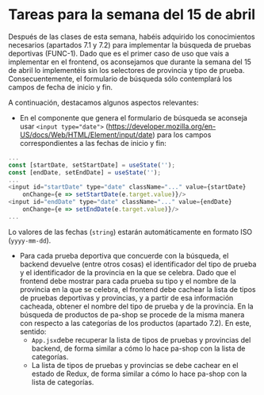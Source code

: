 # Tareas para la semana del 15 de abril

Después de las clases de esta semana, habéis adquirido los conocimientos necesarios (apartados 7.1 y 7.2) para implementar la búsqueda de pruebas deportivas (FUNC-1). Dado que es el primer caso de uso que vais a implementar en el frontend, os aconsejamos que durante la semana del 15 de abril lo implementéis sin los selectores de provincia y tipo de prueba. Consecuentemente, el formulario de búsqueda sólo contemplará los campos de fecha de inicio y fin.

A continuación, destacamos algunos aspectos relevantes:

- En el componente que genera el formulario de búsqueda se aconseja usar `<input type="date">` (https://developer.mozilla.org/en-US/docs/Web/HTML/Element/input/date) para los campos correspondientes a las fechas de inicio y fin:

```js
...
const [startDate, setStartDate] = useState('');
const [endDate, setEndDate] = useState('');
...
<input id="startDate" type="date" className="..." value={startDate}
    onChange={e => setStartDate(e.target.value)}/>
<input id="endDate" type="date" className="..." value={endDate}
    onChange={e => setEndDate(e.target.value)}/>
...
```

Lo valores de las fechas (`string`) estarán automáticamente en formato ISO (`yyyy-mm-dd`).

- Para cada prueba deportiva que concuerde con la búsqueda, el backend devuelve (entre otros cosas) el identificador del tipo de prueba y el identificador de la provincia en la que se celebra. Dado que el frontend debe mostrar para cada prueba su tipo y el nombre de la provincia en la que se celebra, el frontend debe cachear la lista de tipos de pruebas deportivas y provincias, y a partir de esa información cacheada, obtener el nombre del tipo de prueba y de la provincia. En la búsqueda de productos de pa-shop se procede de la misma manera con respecto a las categorías de los productos (apartado 7.2). En este, sentido:
  - `App.jsx`debe recuperar la lista de tipos de pruebas y provincias del backend, de forma similar a cómo lo hace pa-shop con la lista de categorías.
  - La lista de tipos de pruebas y provincias se debe cachear en el estado de Redux, de forma similar a cómo lo hace pa-shop con la lista de categorías.
